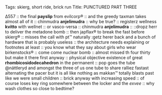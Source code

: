 Tags: skierg, short ride, brick run
Title: PUNCTURED PART THREE
  
∆557 :: the final **payslip** from evilcorp® :: and the greedy taxman takes almost all of it :: chinmudra **anjelimudra** :: why be true? :: registerz wellness **kvitto** with wellnet :: or vasco-versa :: chinmudra **anjelimudra** :: ::dropz herr to deliver the metadone bomb :: then japflax® to break the fast before skierg® :: misses the call with pt™ naturally :getz herer back and a bunch of hardware that is probably useless :: the architecture needs explaining or footnotes at least :: you know what they say about girls who wear birkenstocks®  :: come come nuclear bomb :: almost missed th four thirty but make it there first anyway :: physical objective existence of great **rhombicosidodecahedron** in the permanent :: pop goes the tube @nättleryd and amongst the three of us one tube to share ralliez fastast alternating the pacer but it is all like nothing as makkan™ totally blasts past like we were small children :: brick anyway with increasing speed :: of course loses key ring somewhere between the locker and the _exvee_ :: why wash clothes so close to bedtime?   
